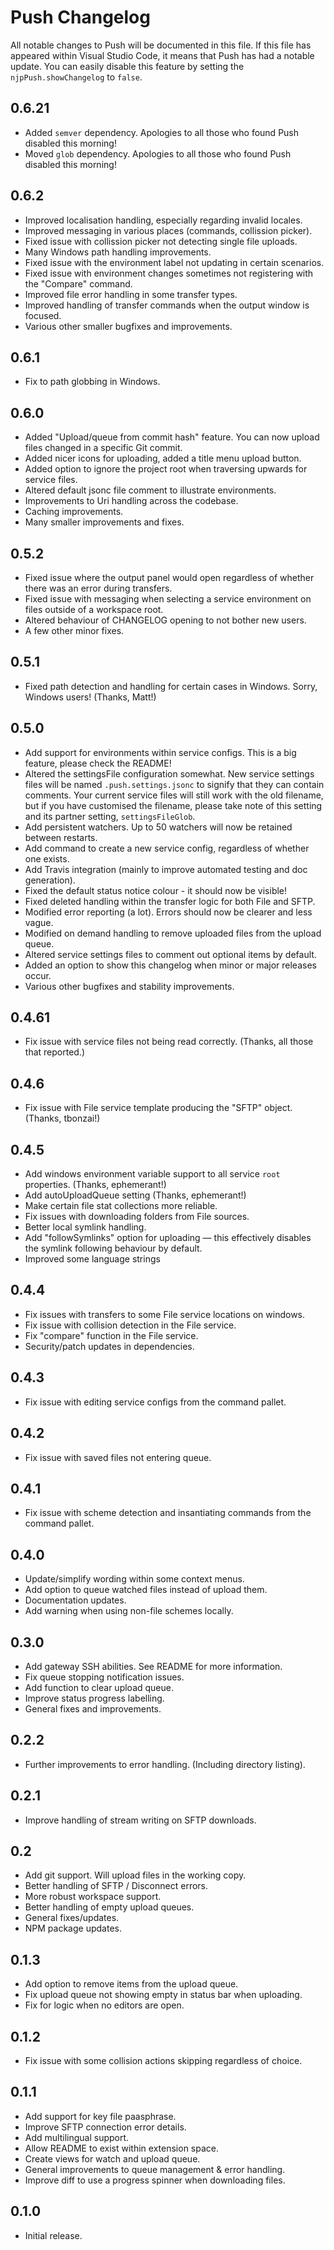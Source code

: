 # Push Changelog
All notable changes to Push will be documented in this file. If this file has appeared within Visual Studio Code, it means that Push has had a notable update. You can easily disable this feature by setting the `njpPush.showChangelog` to `false`.

## 0.6.21
 - Added `semver` dependency. Apologies to all those who found Push disabled this morning!
 - Moved `glob` dependency. Apologies to all those who found Push disabled this morning!

## 0.6.2
 - Improved localisation handling, especially regarding invalid locales.
 - Improved messaging in various places (commands, collission picker).
 - Fixed issue with collission picker not detecting single file uploads.
 - Many Windows path handling improvements.
 - Fixed issue with the environment label not updating in certain scenarios.
 - Fixed issue with environment changes sometimes not registering with the "Compare" command.
 - Improved file error handling in some transfer types.
 - Improved handling of transfer commands when the output window is focused.
 - Various other smaller bugfixes and improvements.

## 0.6.1
 - Fix to path globbing in Windows.

## 0.6.0
 - Added "Upload/queue from commit hash" feature. You can now upload files changed in a specific Git commit.
 - Added nicer icons for uploading, added a title menu upload button.
 - Added option to ignore the project root when traversing upwards for service files.
 - Altered default jsonc file comment to illustrate environments.
 - Improvements to Uri handling across the codebase.
 - Caching improvements.
 - Many smaller improvements and fixes.

## 0.5.2
 - Fixed issue where the output panel would open regardless of whether there was an error during transfers.
 - Fixed issue with messaging when selecting a service environment on files outside of a workspace root.
 - Altered behaviour of CHANGELOG opening to not bother new users.
 - A few other minor fixes.

## 0.5.1
 - Fixed path detection and handling for certain cases in Windows. Sorry, Windows users! (Thanks, Matt!)

## 0.5.0
 - Add support for environments within service configs. This is a big feature, please check the README!
 - Altered the settingsFile configuration somewhat. New service settings files will be named `.push.settings.jsonc` to signify that they can contain comments. Your current service files will still work with the old filename, but if you have customised the filename, please take note of this setting and its partner setting, `settingsFileGlob`.
 - Add persistent watchers. Up to 50 watchers will now be retained between restarts.
 - Add command to create a new service config, regardless of whether one exists.
 - Add Travis integration (mainly to improve automated testing and doc generation).
 - Fixed the default status notice colour - it should now be visible!
 - Fixed deleted handling within the transfer logic for both File and SFTP.
 - Modified error reporting (a lot). Errors should now be clearer and less vague.
 - Modified on demand handling to remove uploaded files from the upload queue.
 - Altered service settings files to comment out optional items by default.
 - Added an option to show this changelog when minor or major releases occur.
 - Various other bugfixes and stability improvements.

## 0.4.61
 - Fix issue with service files not being read correctly. (Thanks, all those that reported.)

## 0.4.6
 - Fix issue with File service template producing the "SFTP" object. (Thanks, tbonzai!)

## 0.4.5
 - Add windows environment variable support to all service `root` properties. (Thanks, ephemerant!)
 - Add autoUploadQueue setting (Thanks, ephemerant!)
 - Make certain file stat collections more reliable.
 - Fix issues with downloading folders from File sources.
 - Better local symlink handling.
 - Add "followSymlinks" option for uploading — this effectively disables the symlink following behaviour by default.
 - Improved some language strings

## 0.4.4
 - Fix issues with transfers to some File service locations on windows.
 - Fix issue with collision detection in the File service.
 - Fix "compare" function in the File service.
 - Security/patch updates in dependencies.

## 0.4.3
 - Fix issue with editing service configs from the command pallet.

## 0.4.2
 - Fix issue with saved files not entering queue.

## 0.4.1
 - Fix issue with scheme detection and insantiating commands from the command pallet.

## 0.4.0
 - Update/simplify wording within some context menus.
 - Add option to queue watched files instead of upload them.
 - Documentation updates.
 - Add warning when using non-file schemes locally.

## 0.3.0
 - Add gateway SSH abilities. See README for more information.
 - Fix queue stopping notification issues.
 - Add function to clear upload queue.
 - Improve status progress labelling.
 - General fixes and improvements.

## 0.2.2
 - Further improvements to error handling. (Including directory listing).

## 0.2.1
 - Improve handling of stream writing on SFTP downloads.

## 0.2
 - Add git support. Will upload files in the working copy.
 - Better handling of SFTP / Disconnect errors.
 - More robust workspace support.
 - Better handling of empty upload queues.
 - General fixes/updates.
 - NPM package updates.

## 0.1.3
 - Add option to remove items from the upload queue.
 - Fix upload queue not showing empty in status bar when uploading.
 - Fix for logic when no editors are open.

## 0.1.2
 - Fix issue with some collision actions skipping regardless of choice.

## 0.1.1
- Add support for key file paasphrase.
- Improve SFTP connection error details.
- Add multilingual support.
- Allow README to exist within extension space.
- Create views for watch and upload queue.
- General improvements to queue management & error handling.
- Improve diff to use a progress spinner when downloading files.

## 0.1.0
- Initial release.
